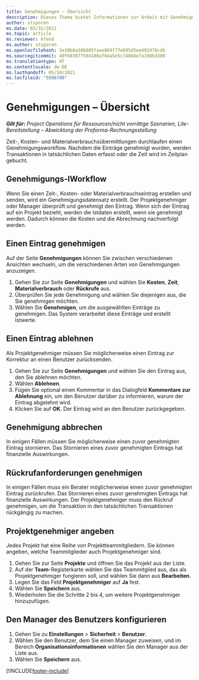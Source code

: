 ```yaml
---
title: Genehmigungen – Übersicht
description: Dieses Thema bietet Informationen zur Arbeit mit Genehmigungen in Project Operations.
author: stsporen
ms.date: 03/31/2021
ms.topic: article
ms.reviewer: kfend
ms.author: stsporen
ms.openlocfilehash: 5e30b8a386805faee869f77e695d5ee492d78cdb
ms.sourcegitcommit: 40f68387f594180af64a5e5c748b6efa188bd300
ms.translationtype: HT
ms.contentlocale: de-DE
ms.lasthandoff: 05/10/2021
ms.locfileid: "5996700"
---
```

# <a name="approvals-overview"></a>Genehmigungen – Übersicht

_**Gilt für:** Project Operations für Ressourcen/nicht vorrätige Szenarien, Lite-Bereitstellung – Abwicklung der Proforma-Rechnungsstellung_

Zeit-, Kosten- und Materialverbrauchsübermittlungen durchlaufen einen Genehmigungsworkflow. Nachdem die Einträge genehmigt wurden, werden Transaktionen in tatsächlichen Daten erfasst oder die Zeit wird im Zeitplan gebucht.

## <a name="approvals-workflow"></a>Genehmigungs-lWorkflow
Wenn Sie einen Zeit-, Kosten- oder Materialverbrauchseintrag erstellen und senden, wird ein Genehmigungsdatensatz erstellt. Der Projektgenehmiger oder Manager überprüft und genehmigt den Eintrag. Wenn sich der Eintrag auf ein Projekt bezieht, werden die Istdaten erstellt, wenn sie genehmigt werden. Dadurch können die Kosten und die Abrechnung nachverfolgt werden.

## <a name="approve-an-entry"></a>Einen Eintrag genehmigen
Auf der Seite **Genehmigungen** können Sie zwischen verschiedenen Ansichten wechseln, um die verschiedenen Arten von Genehmigungen anzuzeigen.
  
1. Gehen Sie zur Seite **Genehmigungen** und wählen Sie **Kosten**, **Zeit**, **Materialverbrauch** oder **Rückrufe** aus.
2. Überprüfen Sie jede Genehmigung und wählen Sie diejenigen aus, die Sie genehmigen möchten.
3. Wählen Sie **Genehmigen**, um die ausgewählten Einträge zu genehmigen.
Das System verarbeitet diese Einträge und erstellt Istwerte.

## <a name="reject-an-entry"></a>Einen Eintrag ablehnen
Als Projektgenehmiger müssen Sie möglicherweise einen Eintrag zur Korrektur an einen Benutzer zurücksenden.
  
1. Gehen Sie zur Seite **Genehmigungen** und wählen Sie den Eintrag aus, den Sie ablehnen möchten. 
2. Wählen **Ablehnen**.
3. Fügen Sie optional einen Kommentar in das Dialogfeld **Kommentare zur Ablehnung** ein, um den Benutzer darüber zu informieren, warum der Eintrag abgelehnt wird.
4. Klicken Sie auf **OK**. Der Eintrag wird an den Benutzer zurückgegeben.
  
## <a name="cancel-approval"></a>Genehmigung abbrechen
In einigen Fällen müssen Sie möglicherweise einen zuvor genehmigten Eintrag stornieren. Das Stornieren eines zuvor genehmigten Eintrags hat finanzielle Auswirkungen. 

## <a name="approving-recall-requests"></a>Rückrufanforderungen genehmigen
In einigen Fällen muss ein Berater möglicherweise einen zuvor genehmigten Eintrag zurückrufen. Das Stornieren eines zuvor genehmigten Eintrags hat finanzielle Auswirkungen. Der Projektgenehmiger muss den Rückruf genehmigen, um die Transaktion in den tatsächlichen Transaktionen rückgängig zu machen.

## <a name="specify-project-approvers"></a>Projektgenehmiger angeben
Jedes Projekt hat eine Reihe von Projektteammitgliedern. Sie können angeben, welche Teammitglieder auch Projektgenehmiger sind.

1. Gehen Sie zur Seite **Projekte** und öffnen Sie das Projekt aus der Liste.
2. Auf der **Team**-Registerkarte wählen Sie das Teammitglied aus, das als Projektgenehmiger fungieren soll, und wählen Sie dann aus **Bearbeiten**.
3. Legen Sie das Feld **Projektgenehmiger** auf **Ja** fest.
4. Wählen Sie **Speichern** aus.
5. Wiederholen Sie die Schritte 2 bis 4, um weitere Projektgenehmiger hinzuzufügen.

## <a name="configure-the-users-manager"></a>Den Manager des Benutzers konfigurieren

1. Gehen Sie zu **Einstellungen** > **Sicherheit** > **Benutzer**.
2. Wählen Sie den Benutzer, dem Sie einen Manager zuweisen, und im Bereich **Organisationsinformationen** wählen Sie den Manager aus der Liste aus. 
3. Wählen Sie **Speichern** aus.




[!INCLUDE[footer-include](../includes/footer-banner.md)]
